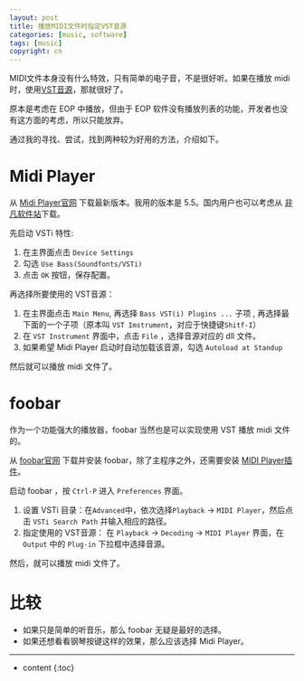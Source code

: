 ```yaml
---
layout: post
title: 播放MIDI文件时指定VST音源
categories: [music, software]
tags: [music]
copyright: cn
---
```


MIDI文件本身没有什么特效，只有简单的电子音，不是很好听。如果在播放 midi 时，使用[VST音源](https://baike.baidu.com/item/vst/8946220)，那就很好了。

原本是考虑在 EOP 中播放，但由于 EOP 软件没有播放列表的功能，开发者也没有这方面的考虑，所以只能放弃。

通过我的寻找、尝试，找到两种较为好用的方法，介绍如下。

# Midi Player

从 [Midi Player官网](http://falcosoft.hu/softwares.html#midiplayer) 下载最新版本。我用的版本是 5.5。国内用户也可以考虑从 [非凡软件站](https://www.crsky.com/soft/63123.html)下载。

先启动 VSTi 特性:

1. 在主界面点击 `Device Settings`
2. 勾选 `Use Bass(Soundfonts/VSTi)`
3. 点击 `OK` 按钮，保存配置。

再选择所要使用的 VST音源：

1. 在主界面点击 `Main Menu`, 再选择 `Bass VST(i) Plugins ...` 子项 , 再选择最下面的一个子项（原本叫 `VST
 Imstrument`，对应于快捷键`Shitf-I`）
2. 在 `VST Instrument` 界面中，点击 `File` ，选择音源对应的 dll 文件。
3. 如果希望 Midi Player 启动时自动加载该音源，勾选 `Autoload at Standup`

然后就可以播放 midi 文件了。

# foobar

作为一个功能强大的播放器，foobar 当然也是可以实现使用 VST 播放 midi 文件的。

从 [foobar官网](https://www.foobar2000.org/) 下载并安装 foobar，除了主程序之外，还需要安装 [MIDI Player插件](https://www.foobar2000.org/components/view/foo_midi)。

启动 foobar ，按 `Ctrl-P` 进入 `Preferences` 界面。

1. 设置 VSTi 目录：在`Advanced`中，依次选择`Playback` -> `MIDI Player`，然后点击 `VSTi Search Path` 并输入相应的路径。
2. 指定使用的 VST音源： 在 `Playback` -> `Decoding` -> `MIDI Player` 界面，在 `Output` 中的  `Plug-in` 下拉框中选择音源。

然后，就可以播放 midi 文件了。


# 比较

* 如果只是简单的听音乐，那么 foobar 无疑是最好的选择。
* 如果还想看看钢琴按键这样的效果，那么应该选择 Midi Player。

---

* content
{:toc}
